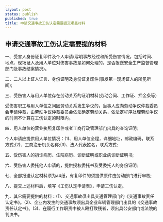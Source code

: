 ```yaml
---
layout: post
status: publish
published: true
title: 申请交通事故工伤认定需要提交哪些材料
---
```



申请交通事故工伤认定需要提的材料
--------------------------------

一、受害人身份证复印件及个人申请(写明事故经过和所受伤害情况，包括时间、地点、现场证人及用人单位对伤害事故是如何处理的，是否报送安全生产监督管理部门及事故结案情况)。

二、二人以上证人证言、身份证明及身份证复印件(事发第一现场证人的所见所闻);

三、受伤害人与用人单位存在劳动关系的证明材料(劳动合同、工作证、押金条等)

受伤害职工与用人单位之间因劳动关系发生争议的，当事人应向劳动争议仲裁委员会申请仲裁，由劳动争议仲裁委员会依法确定劳动关系，依法定程序处理劳动争议的时间不计算在工伤认定的时限内。

四、用人单位的营业执照复印件或者工商行政管理部门出具的查询证明;

个人申请应提供用人单位情况：(1)、用人单位全程，详细地址，邮政编码，联系方式;(2)、工商注册机关名称;(3)、法人代表姓名，联系方式;

五、受伤害人的初诊病历、住院病历、诊断证明或职业病诊断证明书;

六、受伤害人委托他人申请的，提供授权委托书及受委托人的身份证明;

七、全部报送认定材料须为a4纸，有复印件的须提供原件由劳动部门进行审核;

八、提交上述材料后，填写《工伤认定申请表》，申请工伤认定。

九、其它需要提供的材料：(1)、交通事故须出具交通管理部门的《交通事故责任认定书》。(2)、企业内发生的交通事故须出具企业车辆管理部门出具的《交通事故责任认定书》。(3)、在履行工作职责中被人殴打致残者，须出具公安部门或法院的判决书。
